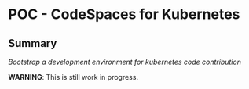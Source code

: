 # POC - CodeSpaces for Kubernetes

## Summary

_Bootstrap a development environment for kubernetes code contribution_

**WARNING**: This is still work in progress.
